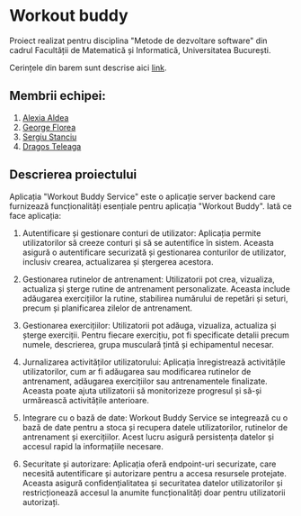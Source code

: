 # Workout buddy

Proiect realizat pentru disciplina "Metode de dezvoltare software" din cadrul Facultății de Matematică și Informatică, Universitatea București.

Cerințele din barem sunt descrise aici [link](https://app.box.com/notes/46831554845?s=6ly7x02gnt1i3yyjb5hec4no4narasnu).

## Membrii echipei:

1. [Alexia Aldea](https://github.com/allee15)
2. [George Florea](https://github.com/jovialjoker)
3. [Sergiu Stanciu](https://github.com/Sergiu44)
4. [Dragos Teleaga](https://github.com/dragosteleaga)

## Descrierea proiectului
Aplicația "Workout Buddy Service" este o aplicație server backend care furnizează funcționalități esențiale pentru aplicația "Workout Buddy". Iată ce face aplicația:

1. Autentificare și gestionare conturi de utilizator: Aplicația permite utilizatorilor să creeze conturi și să se autentifice în sistem. Aceasta asigură o autentificare securizată și gestionarea conturilor de utilizator, inclusiv crearea, actualizarea și ștergerea acestora.

2. Gestionarea rutinelor de antrenament: Utilizatorii pot crea, vizualiza, actualiza și șterge rutine de antrenament personalizate. Aceasta include adăugarea exercițiilor la rutine, stabilirea numărului de repetări și seturi, precum și planificarea zilelor de antrenament.

3. Gestionarea exercițiilor: Utilizatorii pot adăuga, vizualiza, actualiza și șterge exerciții. Pentru fiecare exercițiu, pot fi specificate detalii precum numele, descrierea, grupa musculară țintă și echipamentul necesar.

4. Jurnalizarea activităților utilizatorului: Aplicația înregistrează activitățile utilizatorilor, cum ar fi adăugarea sau modificarea rutinelor de antrenament, adăugarea exercițiilor sau antrenamentele finalizate. Aceasta poate ajuta utilizatorii să monitorizeze progresul și să-și urmărească activitățile anterioare.

5. Integrare cu o bază de date: Workout Buddy Service se integrează cu o bază de date pentru a stoca și recupera datele utilizatorilor, rutinelor de antrenament și exercițiilor. Acest lucru asigură persistența datelor și accesul rapid la informațiile necesare.

6. Securitate și autorizare: Aplicația oferă endpoint-uri securizate, care necesită autentificare și autorizare pentru a accesa resursele protejate. Aceasta asigură confidențialitatea și securitatea datelor utilizatorilor și restricționează accesul la anumite funcționalități doar pentru utilizatorii autorizați.

